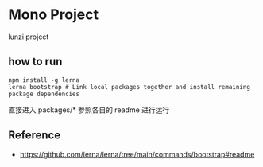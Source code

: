 # Mono Project

lunzi project

## how to run

```
npm install -g lerna
lerna bootstrap # Link local packages together and install remaining package dependencies
```

直接进入 packages/* 参照各自的 readme 进行运行

## Reference

* https://github.com/lerna/lerna/tree/main/commands/bootstrap#readme
